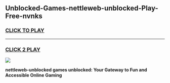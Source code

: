 
## Unblocked-Games-nettleweb-unblocked-Play-Free-nvnks
<h3>
<a href="https://premium76.site?title=nettleweb-unblocked&ref=19M">CLICK TO PLAY</a></h3>
<hr>

<h3>
<a href="https://premium76.site?title=nettleweb-unblocked&ref=19M">CLICK 2 PLAY</a>
  
</h3>

<a href="https://premium76.site?title=nettleweb-unblocked&ref=19M"><img src="https://clearcache.store/games.png"></a>


**nettleweb-unblocked games unblocked: Your Gateway to Fun and Accessible Online Gaming**
